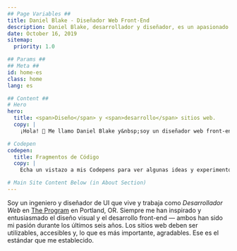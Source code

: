 ```yaml
---
## Page Variables ##
title: Daniel Blake - Diseñador Web Front-End
description: Daniel Blake, desarrollador y diseñador, es un apasionado de crear sitios web accesibles y receptivos.
date: October 16, 2019
sitemap:
  priority: 1.0

## Params ##
## Meta ##
id: home-es
class: home
lang: es

## Content ##
# Hero
hero:
  title: <span>Diseño</span> y <span>desarrollo</span> sitios web.
  copy: |
    ¡Hola! 👋 Me llamo Daniel Blake y&nbsp;soy un diseñador web front-end que cree que los sitios web deben ser simples, accesibles, receptivos y&nbsp;rápidos.

# Codepen
codepen:
  title: Fragmentos de Código
  copy: |
    Echa un vistazo a mis Codepens para ver algunas ideas y experimentos en los que he estado trabajando.

# Main Site Content Below (in About Section)
---
```


Soy un ingeniero y diseñador de UI que vive y trabaja como <i>Desarrollador Web</i> en <a href='https://theprogrampdx.com' rel='external noreferrer noopener' target='_blank'>The Program</a> en Portland,&nbsp;OR. Siempre me han inspirado y entusiasmado el diseño visual y el desarrollo front-end &mdash; ambos han sido mi pasión durante los últimos seis años. Los sitios web deben ser utilizables, accesibles y, lo que es más importante, agradables. Ese es el estándar que me&nbsp;establecido.
